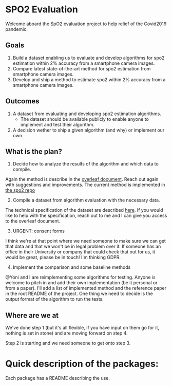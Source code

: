 # SPO2 Evaluation

Welcome aboard the SpO2 evaluation project to help relief of the Covid2019 pandemic.

## Goals

1) Build a dataset enabling us to evaluate and develop algorithms for spo2 estimation within 2% accuracy from a smartphone camera images.
2) Compare latest state-of-the-art method for spo2 estimation from smartphone camera images.
3) Develop and ship a method to estimate spo2 within 2% accuracy from a smartphone camera images.

## Outcomes

1) A dataset from evaluating and developing spo2 estimation algorithms.
	* The dataset should be available publicly to enable anyone to implement and test their algorithm.
2) A decision wether to ship a given algorithm (and why) or implement our own.

## What is the plan?

1) Decide how to analyze the results of the algorithm and which data to compile.

Again the method is describe in the [overleaf document](https://www.overleaf.com/read/kwfmchzmmgtm).
Reach out again with suggestions and improvements. The current method is implemented in [the spo2 repo](https://github.com/CoVital-Project/Spo2_evaluation)

2) Compile a dataset from algorithm evaluation with the necessary data. 

The technical specification of the dataset are described [here](https://www.overleaf.com/read/kwfmchzmmgtm). 
If you would like to help with the specification, reach out to me and I can give you access to the overleaf document.

3) URGENT: consent forms

I think we're at that point where we need someone to make sure we can get that data and that we won't be in legal problem over it. If someone has an office in their University or company that could check that out for us, it would be great, please be in touch! I'm thinking GDPR.

4) Implement the comparison and some baseline methods

@Yoni and I are reimplementing some algorithms for testing. Anyone is welcome to pitch in and add their own implementation (be it personal or from a paper). I'll add a list of implemented method and the reference paper in the root README of the project. One thing we need to decide is the output format of the algorithm to run the tests.

## Where are we at

We've done step 1 (but it's all flexible, if you have input on them go for it, nothing is set in stone) and are moving forward on step 4.

Step 2 is starting and we need someone to get onto step 3.

# Quick description of the packages:

Each package has a README describing the use.

